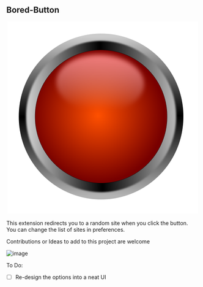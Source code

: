 ## Bored-Button
<p align="center">
<img src="/icons/bored.svg" alt="alt text" width="500" height="500">
 </p>

This extension redirects you to a random site when you click the button. 
You can change the list of sites in preferences.

Contributions or Ideas to add to this project are welcome

![image](https://user-images.githubusercontent.com/42903811/126192211-1dcfd53f-b620-4c3c-a05c-fd72fa4f533f.png)

To Do:
- [ ] Re-design the options into a neat UI
